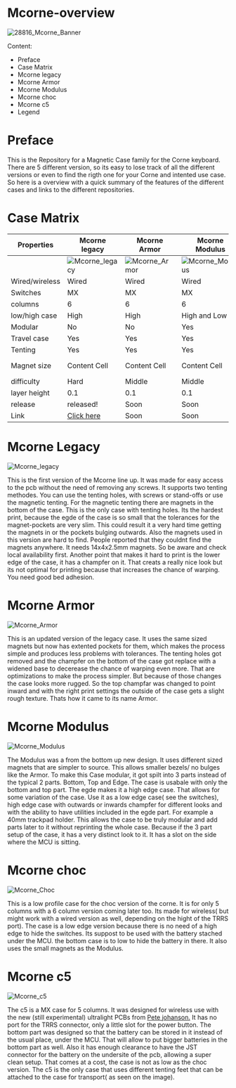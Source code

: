 # Mcorne-overview

![28816_Mcorne_Banner](https://user-images.githubusercontent.com/65970993/142192291-f98b4d5c-05fb-46df-812c-ea15619faf7e.jpg)

Content:

* Preface
* Case Matrix
* Mcorne legacy
* Mcorne Armor
* Mcorne Modulus
* Mcorne choc
* Mcorne c5
* Legend



# Preface

This is the Repository for a Magnetic Case family for the Corne keyboard. There are 5 different version, so its easy to lose track of all the different versions or even to find the rigth one for your Corne and intented use case. So here is a overview with a quick summary of the features of the different cases and links to the different repositories. 


# Case Matrix

| Properties | Mcorne legacy  | Mcorne Armor| Mcorne Modulus  | Mcorne Choc | Mcorne c5 |
| ------------- | ------------- | ------------- | ------------- | ------------- | ------------- |
|  |  ![Mcorne_legacy](https://github.com/Runningtarrens/Mcorne-overview/blob/main/pictures/20211104_104911.jpg) | ![Mcorne_Armor](https://github.com/Runningtarrens/Mcorne-overview/blob/main/pictures/20220505_142000.jpg)  | ![Mcorne_Modulus](https://github.com/Runningtarrens/Mcorne-overview/blob/main/pictures/20221020_153903.jpg)  | ![Mcorne_Choc](https://github.com/Runningtarrens/Mcorne-overview/blob/main/pictures/20220930_104928.jpg)  | ![Mcorne_c5](https://github.com/Runningtarrens/Mcorne-overview/blob/main/pictures/20221110_092837.jpg)  |
| Wired/wireless  | Wired  | Wired  | Wired  | Wireless  | Wireless  |
| Switches | MX  | MX  | MX  | Choc  | MX  |
| columns | 6  | 6  | 6 | 5  | 5  |
| low/high case  | High  | High  | High and Low  | Low | Low  |
| Modular  | No  | No  | Yes  | No  | No  |
| Travel case  | Yes  | Yes | Yes  | Yes  | Yes  |
| Tenting  | Yes  | Yes  | Yes  | Yes  | Yes  |
| Magnet size  | Content Cell  | Content Cell  | Content Cell  | Content Cell  | Content Cell  |
| difficulty  | Hard  | Middle  | Middle  | Middle  | Middle  |
| layer height  | 0.1  | 0.1  | 0.1  | 0.2  | 0.2  |
| release  | released!  | Soon  | Soon  | Soon  | released!  |
| Link  |[Click here]( https://github.com/Runningtarrens/Mcorne "Mcorne Legacy")  | Soon  | Soon  | Soon  | Soon  |

# Mcorne Legacy
![Mcorne_legacy](https://github.com/Runningtarrens/Mcorne-overview/blob/main/pictures/20211104_104911.jpg)


This is the first version of the Mcorne line up. It was made for easy access to the pcb without the need of removing any screws. It supports two tenting methodes. You can use the tenting holes, with screws or stand-offs or use the magnetic tenting. For the magnetic tenting there are magnets in the bottom of the case. This is the only case with tenting holes. Its the hardest print, because the egde of the case is so small that the tolerances for the magnet-pockets are very slim. This could result it a very hard time getting the magnets in or the pockets bulging outwards. Also the magnets used in this version are hard to find. People reported that they couldnt find the magnets anywhere. It needs 14x4x2.5mm magnets. So be aware and check local availability first. Another point that makes it hard to print is the lower edge of the case, it has a champfer on it. That creats a really nice look but its not optimal for printing because that increases the chance of warping. You need good bed adhesion.


# Mcorne Armor
![Mcorne_Armor](https://github.com/Runningtarrens/Mcorne-overview/blob/main/pictures/20220505_142000.jpg)

This is an updated version of the legacy case. It uses the same sized magnets but now has extented pockets for them, which makes the process simple and produces less problems with tolerances. The tenting holes got removed and the champfer on the bottom of the case got replace with a widened base to decerease the chance of warping even more. That are optimizations to make the process simpler. But because of those changes the case looks more rugged. So the top champfar was changed to point inward and with the right print settings the outside of the case gets a slight rough texture. Thats how it came to its name Armor.



# Mcorne Modulus
![Mcorne_Modulus](https://github.com/Runningtarrens/Mcorne-overview/blob/main/pictures/20221020_153903.jpg)

The Modulus was a from the bottom up new design. It uses different sized magnets that are simpler to source. This allows smaller bezels/ no bulges like the Armor. To make this Case modular, it got spilt into 3 parts instead of the typical 2 parts. Bottom, Top and Edge. The case is usabale with only the bottom and top part. The egde makes it a high edge case. That allows for some variation of the case. Use it as a low edge case( see the switches), high edge case with outwards or inwards champfer for different looks and with the ability to have utilities included in the egde part. For example a 40mm trackpad holder. This allows the case to be truly modular and add parts later to it without reprinting the whole case. Because if the 3 part setup of the case, it has a very distinct look to it. It has a slot on the side where the MCU is sitting.


# Mcorne choc
![Mcorne_Choc](https://github.com/Runningtarrens/Mcorne-overview/blob/main/pictures/20220930_104928.jpg)

This is a low profile case for the choc version of the corne. It is for only 5 columns with a 6 column version coming later too. Its made for wireless( but might work with a wired version as well, depending on the hight of the TRRS port). The case is a low edge version because there is no need of a high edge to hide the switches. Its suppost to be used with the battery stached under the MCU. the bottom case is to low to hide the battery in there. It also uses the small magnets as the Modulus.


# Mcorne c5
![Mcorne_c5](https://github.com/Runningtarrens/Mcorne-overview/blob/main/pictures/20221110_092837.jpg)

The c5 is a MX case for 5 columns. It was designed for wireless use with the new (still experimental) ultralight PCBs from [Pete johanson.](https://github.com/petejohanson/crkbd/tree/board/corne-ultralight "Corne Ultralight") It has no port for the TRRS connector, only a little slot for the power button. The bottom part was designed so that the battery can be stored in it instead of the usual place, under the MCU. That will allow to put bigger batteries in the bottom part as well. Also it has enough clearance to have the JST connector for the battery on the undersite of the pcb, allowing a super clean setup. That comes at a cost, the case is not as low as the choc version. The c5 is the only case that uses different tenting feet that can be attached to the case for transport( as seen on the image).


